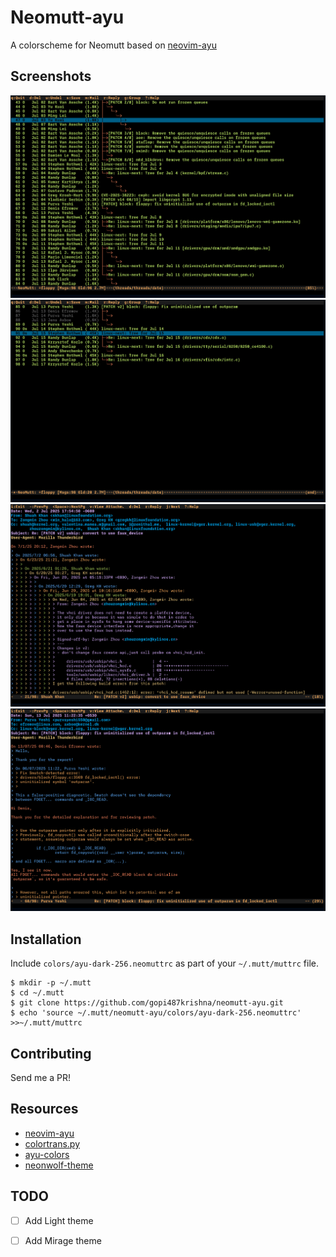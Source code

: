 # Neomutt-ayu
A colorscheme for Neomutt based on [neovim-ayu](https://github.com/Shatur/neovim-ayu)

## Screenshots
![dark1](screenshots/dark1.png)
![dark4](screenshots/dark4.png)
![dark2](screenshots/dark2.png)
![dark3](screenshots/dark3.png)

## Installation
Include `colors/ayu-dark-256.neomuttrc` as part of your `~/.mutt/muttrc` file.

    $ mkdir -p ~/.mutt
    $ cd ~/.mutt
    $ git clone https://github.com/gopi487krishna/neomutt-ayu.git
    $ echo 'source ~/.mutt/neomutt-ayu/colors/ayu-dark-256.neomuttrc' >>~/.mutt/muttrc

## Contributing
Send me a PR!

## Resources

-  [neovim-ayu](https://github.com/Shatur/neovim-ayu)
-  [colortrans.py](https://gist.github.com/MicahElliott/719710)
-  [ayu-colors](https://github.com/ayu-theme/ayu-colors)
-  [neonwolf-theme](https://codeberg.org/h3xx/mutt-colors-neonwolf)

## TODO

- [ ] Add Light theme
- [ ] Add Mirage theme




